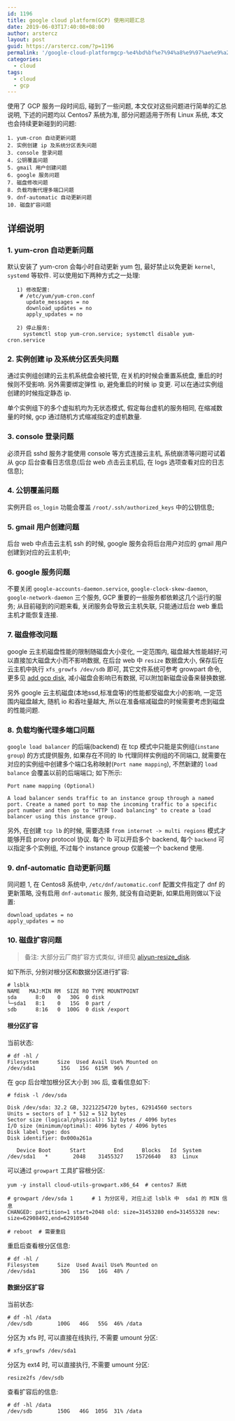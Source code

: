 ```yaml
---
id: 1196
title: google cloud platform(GCP) 使用问题汇总
date: 2019-06-03T17:40:08+08:00
author: arstercz
layout: post
guid: https://arstercz.com/?p=1196
permalink: '/google-cloud-platformgcp-%e4%bd%bf%e7%94%a8%e9%97%ae%e9%a2%98%e6%b1%87%e6%80%bb/'
categories:
  - cloud
tags:
  - cloud
  - gcp
---
```

使用了 GCP 服务一段时间后, 碰到了一些问题, 本文仅对这些问题进行简单的汇总说明, 下述的问题均以 Centos7 系统为准, 部分问题适用于所有 Linux 系统, 本文也会持续更新碰到的问题:

```
1. yum-cron 自动更新问题
2. 实例创建 ip 及系统分区丢失问题
3. console 登录问题
4. 公钥覆盖问题
5. gmail 用户创建问题
6. google 服务问题
7. 磁盘修改问题
8. 负载均衡代理多端口问题
9. dnf-automatic 自动更新问题
10. 磁盘扩容问题
```

## 详细说明

### 1. yum-cron 自动更新问题

默认安装了 yum-cron 会每小时自动更新 yum 包, 最好禁止以免更新 `kernel`, `systemd` 等软件. 可以使用如下两种方式之一处理:

```
   1) 修改配置:
    # /etc/yum/yum-cron.conf
      update_messages = no
      download_updates = no
      apply_updates = no

   2) 停止服务:
     systemctl stop yum-cron.service; systemctl disable yum-cron.service
```

### 2. 实例创建 ip 及系统分区丢失问题

通过实例组创建的云主机系统盘会被托管, 在关机的时候会重置系统盘, 重启的时候则不受影响. 另外需要绑定弹性 ip, 避免重启的时候 ip 变更. 可以在通过实例组创建的时候指定静态 ip.

单个实例组下的多个虚拟机均为无状态模式, 假定每台虚机的服务相同, 在缩减数量的时候, gcp 通过随机方式缩减指定的虚机数量.

### 3. console 登录问题

必须开启 sshd 服务才能使用 console 等方式连接云主机, 系统崩溃等问题可试着从 gcp 后台查看日志信息(后台 web 点击云主机后, 在 logs 选项查看对应的日志信息);

### 4. 公钥覆盖问题

实例开启 `os_login` 功能会覆盖 `/root/.ssh/authorized_keys` 中的公钥信息;

### 5. gmail 用户创建问题

后台 web 中点击云主机 ssh 的时候, google 服务会将后台用户对应的 gmail 用户创建到对应的云主机中;

### 6. google 服务问题

不要关闭 `google-accounts-daemon.service`, `google-clock-skew-daemon`, `google-network-daemon` 三个服务, GCP 重要的一些服务都依赖这几个运行的服务; 从目前碰到的问题来看, 关闭服务会导致云主机失联, 只能通过后台 web 重启主机才能恢复连接.

### 7. 磁盘修改问题

google 云主机磁盘性能的限制随磁盘大小变化, 一定范围内, 磁盘越大性能越好;可以直接加大磁盘大小而不影响数据, 在后台 web 中 `resize` 数据盘大小, 保存后在云主机中执行 `xfs_growfs /dev/sdb` 即可, 其它文件系统可参考 growpart 命令, 更多见 [add gcp disk](https://cloud.google.com/compute/docs/disks/add-persistent-disk), 减小磁盘会影响已有数据, 可以附加新磁盘设备来替换数据.

另外 google 云主机磁盘(本地ssd,标准盘等)的性能都受磁盘大小的影响, 一定范围内磁盘越大, 随机 io 和吞吐量越大, 所以在准备缩减磁盘的时候需要考虑到磁盘的性能问题.

### 8. 负载均衡代理多端口问题

`google load balancer` 的后端(backend) 在 tcp 模式中只能是实例组(`instane group`) 的方式提供服务, 如果存在不同的 lb 代理同样实例组的不同端口, 就需要在对应的实例组中创建多个端口名称映射(`Port name mapping`), 不然新建的 `load balance` 会覆盖以前的后端端口; 如下所示:

```
Port name mapping (Optional)

A load balancer sends traffic to an instance group through a named port. Create a named port to map the incoming traffic to a specific port number and then go to "HTTP load balancing" to create a load balancer using this instance group.
```

另外, 在创建 `tcp lb` 的时候, 需要选择 `from internet -> multi regions` 模式才能够开启 proxy protocol 协议. 每个 lb 可以开启多个 backend, 每个 `backend` 可以指定多个实例组, 不过每个 instance group 仅能被一个 backend 使用.

### 9. dnf-automatic 自动更新问题

同问题 1, 在 Centos8 系统中, `/etc/dnf/automatic.conf` 配置文件指定了 dnf 的更新策略, 没有启用 `dnf-automatic` 服务, 就没有自动更新, 如果启用则做以下设置:
```
download_updates = no
apply_updates = no
```

### 10. 磁盘扩容问题

> 备注: 大部分云厂商扩容方式类似, 详细见 [aliyun-resize_disk](https://help.aliyun.com/document_detail/113316.html?spm=a2c4g.11186623.6.931.37ca4eb7lDxmYi).

如下所示, 分别对根分区和数据分区进行扩容:
```
# lsblk 
NAME   MAJ:MIN RM  SIZE RO TYPE MOUNTPOINT
sda      8:0    0   30G  0 disk 
└─sda1   8:1    0   15G  0 part /
sdb      8:16   0  100G  0 disk /export
```

####  根分区扩容

当前状态:
```
# df -hl /
Filesystem      Size  Used Avail Use% Mounted on
/dev/sda1        15G   15G  615M  96% /
```
在 gcp 后台增加根分区大小到 `30G` 后, 查看信息如下:
```
# fdisk -l /dev/sda

Disk /dev/sda: 32.2 GB, 32212254720 bytes, 62914560 sectors
Units = sectors of 1 * 512 = 512 bytes
Sector size (logical/physical): 512 bytes / 4096 bytes
I/O size (minimum/optimal): 4096 bytes / 4096 bytes
Disk label type: dos
Disk identifier: 0x000a261a

   Device Boot      Start         End      Blocks   Id  System
/dev/sda1   *        2048    31455327    15726640   83  Linux
```

可以通过 `growpart` 工具扩容根分区:
```
yum -y install cloud-utils-growpart.x86_64  # centos7 系统

# growpart /dev/sda 1      # 1 为分区号, 对应上述 lsblk 中  sda1 的 MIN 信息
CHANGED: partition=1 start=2048 old: size=31453280 end=31455328 new: size=62908492,end=62910540

# reboot  # 需要重启
```
重启后查看根分区信息:
```
# df -hl /
Filesystem      Size  Used Avail Use% Mounted on
/dev/sda1        30G   15G   16G  48% /
```

#### 数据分区扩容

当前状态:
```
# df -hl /data
/dev/sdb        100G   46G   55G  46% /data
```

分区为 xfs 时, 可以直接在线执行, 不需要 umount 分区:
```
# xfs_growfs /dev/sda1 
```

分区为 ext4 时, 可以直接执行, 不需要 umount 分区:
```
resize2fs /dev/sdb
```

查看扩容后的信息:
```
# df -hl /data
/dev/sdb        150G   46G  105G  31% /data
```

